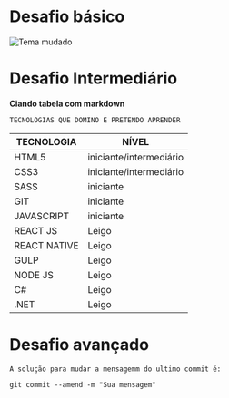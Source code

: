 # Desafio básico

![Tema mudado](https://drive.google.com/file/d/1dngrMqW2KsMuJEVa1tuC1AExYfVk9ZF2)


# Desafio Intermediário 

**Ciando tabela com markdown**

`TECNOLOGIAS QUE DOMINO E PRETENDO APRENDER`

TECNOLOGIA     |     NÍVEL
---------------|----------
HTML5 | iniciante/intermediário
CSS3  | iniciante/intermediário
SASS  |  iniciante
GIT  |  iniciante
JAVASCRIPT  |  iniciante
REACT JS |  Leigo
REACT NATIVE  |  Leigo
GULP  |  Leigo
NODE JS  |  Leigo
C#  |  Leigo
.NET  |  Leigo


# Desafio avançado

`A solução para mudar a mensagemm do ultimo commit é:`

```
git commit --amend -m "Sua mensagem"
```







